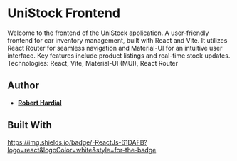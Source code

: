 # UniStock Frontend
Welcome to the frontend of the UniStock application. A user-friendly frontend for car inventory management, built with React and Vite. It utilizes React Router for seamless navigation and Material-UI for an intuitive user interface. Key features include product listings and real-time stock updates.
Technologies: React, Vite, Material-UI (MUI), React Router

## Author

- [**Robert Hardial**](https://github.com/robhardial)

## Built With
https://img.shields.io/badge/-ReactJs-61DAFB?logo=react&logoColor=white&style=for-the-badge

